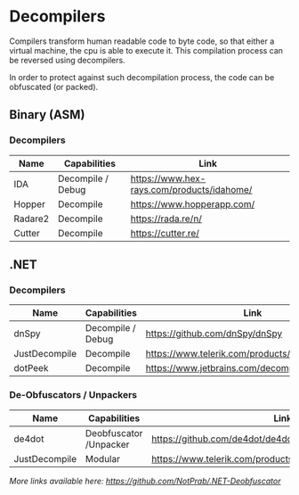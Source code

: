 # Decompilers

Compilers transform human readable code to byte code, so that either a virtual machine, the cpu is able to execute it.
This compilation process can be reversed using decompilers.

In order to protect against such decompilation process, the code can be obfuscated (or packed).

## Binary (ASM)

### Decompilers

| Name          | Capabilities       | Link                                       |
| ------------- | ------------------ | ------------------------------------------ |
| IDA           | Decompile / Debug  | https://www.hex-rays.com/products/idahome/ |
| Hopper        | Decompile          | https://www.hopperapp.com/                 |
| Radare2       | Decompile          | https://rada.re/n/                         |
| Cutter        | Decompile          | https://cutter.re/                         |

## .NET

### Decompilers

| Name          | Capabilities       | Link                                             |
| ------------- | ------------------ | ------------------------------------------------ |
| dnSpy         | Decompile / Debug  | https://github.com/dnSpy/dnSpy                   |
| JustDecompile | Decompile          | https://www.telerik.com/products/decompiler.aspx |
| dotPeek       | Decompile          | https://www.jetbrains.com/decompiler/            |

### De-Obfuscators / Unpackers

| Name          | Capabilities           | Link                                                        |
| ------------- | ---------------------- | ----------------------------------------------------------- |
| de4dot        | Deobfuscator /Unpacker | https://github.com/de4dot/de4dot                            |
| JustDecompile | Modular                | https://www.telerik.com/products/decompiler/extensions.aspx |

_More links available here: https://github.com/NotPrab/.NET-Deobfuscator_
